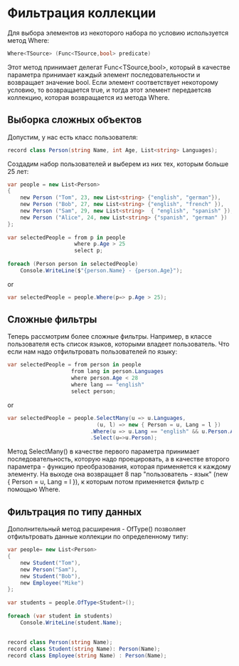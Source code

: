 # Фильтрация коллекции
Для выбора элементов из некоторого набора по условию используется метод Where:
```C#
Where<TSource> (Func<TSource,bool> predicate)
```
Этот метод принимает делегат Func<TSource,bool>, который в качестве параметра принимает каждый элемент последовательности и возвращает значение bool. Если элемент соответствует некоторому условию, то возвращается true, и тогда этот элемент передаетсяв коллекцию, которая возвращается из метода Where.

## Выборка сложных объектов
Допустим, у нас есть класс пользователя:

```C#
record class Person(string Name, int Age, List<string> Languages);
```
Создадим набор пользователей и выберем из них тех, которым больше 25 лет:

```C#
var people = new List<Person>
{
    new Person ("Tom", 23, new List<string> {"english", "german"}),
    new Person ("Bob", 27, new List<string> {"english", "french" }),
    new Person ("Sam", 29, new List<string>  { "english", "spanish" }),
    new Person ("Alice", 24, new List<string> {"spanish", "german" })
};
 
var selectedPeople = from p in people
                     where p.Age > 25
                     select p;
 
foreach (Person person in selectedPeople)
    Console.WriteLine($"{person.Name} - {person.Age}");
```
or
```C#
var selectedPeople = people.Where(p=> p.Age > 25);
```

## Сложные фильтры
Теперь рассмотрим более сложные фильтры. Например, в классе пользователя есть список языков, которыми владеет пользователь. Что если нам надо отфильтровать пользователей по языку:

```C#
var selectedPeople = from person in people
                    from lang in person.Languages
                    where person.Age < 28
                    where lang == "english"
                    select person;
```
or
```C#
var selectedPeople = people.SelectMany(u => u.Languages,
                            (u, l) => new { Person = u, Lang = l })
                          .Where(u => u.Lang == "english" && u.Person.Age < 28)
                          .Select(u=>u.Person);
```
Метод SelectMany() в качестве первого параметра принимает последовательность, которую надо проецировать, а в качестве второго параметра - функцию преобразования, которая применяется к каждому элементу. На выходе она возвращает 8 пар "пользователь - язык" (new { Person = u, Lang = l }), к которым потом применяется фильтр с помощью Where.

## Фильтрация по типу данных
Дополнительный метод расширения - OfType() позволяет отфильтровать данные коллекции по определенному типу:

```C#
var people= new List<Person>
{
    new Student("Tom"),
    new Person("Sam"),
    new Student("Bob"),
    new Employee("Mike")
};
 
var students = people.OfType<Student>();
 
foreach (var student in students)
    Console.WriteLine(student.Name);
 
 
record class Person(string Name);
record class Student(string Name): Person(Name);
record class Employee(string Name) : Person(Name);
```
